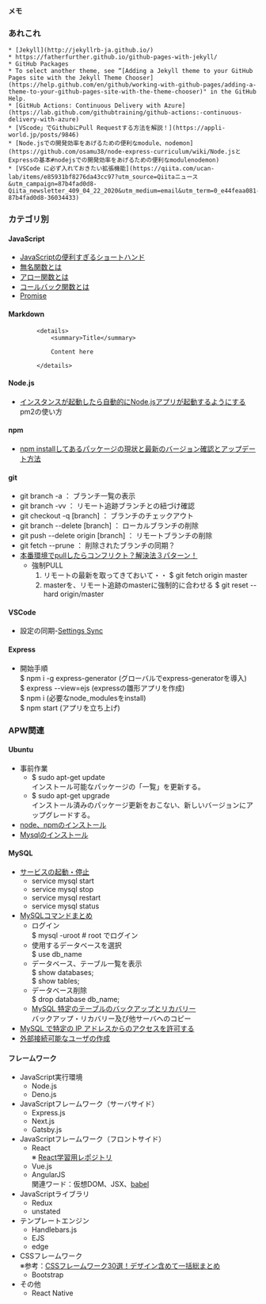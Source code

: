 **メモ**  
### あれこれ  

    * [Jekyll](http://jekyllrb-ja.github.io/)
    * https://fatherfurther.github.io/github-pages-with-jekyll/
    * GitHub Packages
    * To select another theme, see “[Adding a Jekyll theme to your GitHub Pages site with the Jekyll Theme Chooser](https://help.github.com/en/github/working-with-github-pages/adding-a-theme-to-your-github-pages-site-with-the-theme-chooser)" in the GitHub Help.  
    * [GitHub Actions: Continuous Delivery with Azure](https://lab.github.com/githubtraining/github-actions:-continuous-delivery-with-azure)  
    * [VScode」でGithubにPull Requestする方法を解説！](https://appli-world.jp/posts/9846)  
    * [Node.jsでの開発効率をあげるための便利なmodule、nodemon](https://github.com/osamu38/node-express-curriculum/wiki/Node.jsとExpressの基本#nodejsでの開発効率をあげるための便利なmodulenodemon)  
    * [VSCode に必ず入れておきたい拡張機能](https://qiita.com/ucan-lab/items/e85931bf8276da43cc97?utm_source=Qiitaニュース&utm_campaign=87b4fad0d8-Qiita_newsletter_409_04_22_2020&utm_medium=email&utm_term=0_e44feaa081-87b4fad0d8-36034433)

### カテゴリ別  
#### JavaScript  
  * [JavaScriptの便利すぎるショートハンド](https://www.webprofessional.jp/shorthand-javascript-techniques/)  
  * [無名関数とは](https://www.sejuku.net/blog/60321)  
  * [アロー関数とは](https://qiita.com/may88seiji/items/4a49c7c78b55d75d693b)  
  * [コールバック関数とは](https://sbfl.net/blog/2019/02/08/javascript-callback-func/)  
  * [Promise](https://sbfl.net/blog/2016/07/13/simplifying-async-code-with-promise-and-async-await/)  

#### Markdown  
            <details>
                <summary>Title</summary>

                Content here

            </details>  

#### Node.js  
  * [インスタンスが起動したら自動的にNode.jsアプリが起動するようにする](https://qiita.com/kuryus/items/fbdc373f23d3236ebb04)  
  pm2の使い方  
#### npm  
  * [npm installしてあるパッケージの現状と最新のバージョン確認とアップデート方法](https://olein-design.com/blog/update-npm-package-with-npm-check-updates)  

#### git  
  * git branch -a                     ： ブランチ一覧の表示  
  * git branch -vv                    ： リモート追跡ブランチとの紐づけ確認
  * git checkout -q [branch]          ： ブランチのチェックアウト  
  * git branch --delete [branch]      ： ローカルブランチの削除  
  * git push --delete origin [branch] ： リモートブランチの削除  
  * git fetch --prune                 ： 削除されたブランチの同期？
  * [本番環境でpullしたらコンフリクト？解決法３パターン！](https://qiita.com/15grmr/items/433ee3b47828aaad32a8)  
    * 強制PULL  
      1. リモートの最新を取ってきておいて・・
        $ git fetch origin master
      1. masterを、リモート追跡のmasterに強制的に合わせる
        $ git reset --hard origin/master

#### VSCode  
  * 設定の同期-[Settings Sync](https://marketplace.visualstudio.com/items?itemName=Shan.code-settings-sync)  
  

#### Express  
  * 開始手順  
    $ npm i -g express-generator (グローバルでexpress-generatorを導入)  
    $ express --view=ejs (expressの雛形アプリを作成)  
    $ npm i (必要なnode_modulesをinstall)  
    $ npm start (アプリを立ち上げ)  

### APW関連
#### Ubuntu  
  * 事前作業  
    * $ sudo apt-get update  
    インストール可能なパッケージの「一覧」を更新する。  
    * $ sudo apt-get upgrade  
    インストール済みのパッケージ更新をおこない、新しいバージョンにアップグレードする。
  * [node、npmのインストール](https://qiita.com/seibe/items/36cef7df85fe2cefa3ea)
  * [Mysqlのインストール](https://qiita.com/houtarou/items/a44ce783d09201fc28f5)  

#### MySQL  
  * [サービスの起動・停止](https://www.t3a.jp/blog/infrastructure/mysql-start-stop/#outline__1)  
    * service mysql start  
    * service mysql stop  
    * service mysql restart  
    * service mysql status  
  * [MySQLコマンドまとめ](https://qiita.com/merrill/items/967884c02e10bd8f32f5)  
    * ログイン  
      $ mysql -uroot # root でログイン  
    * 使用するデータベースを選択  
      $ use db_name  
    * データベース、テーブル一覧を表示  
      $ show databases;  
      $ show tables;  
    * データベース削除  
      $ drop database db_name;  
    * [MySQL 特定のテーブルのバックアップとリカバリー](https://www.kakiro-web.com/memo/mysql-database-backup-recovery-table.html)  
      バックアップ・リカバリー及び他サーバへのコピー  
  * [MySQL で特定の IP アドレスからのアクセスを許可する](https://qiita.com/u-dai/items/b360a337b5001778699e)  
  * [外部接続可能なユーザの作成](https://qiita.com/yoshiokaCB/items/df4ae185be7cbc4f03ac)

#### フレームワーク  
  * JavaScript実行環境  
    * Node.js  
    * Deno.js  
  * JavaScriptフレームワーク（サーバサイド）  
    * Express.js  
    * Next.js  
    * Gatsby.js  
  * JavaScriptフレームワーク（フロントサイド）  
    * React  
    ※ [React学習用レポジトリ](https://github.com/tsubasa/react-redux-study)  
    * Vue.js  
    * AngularJS  
    関連ワード：仮想DOM、JSX、[babel](https://qiita.com/tomokin966/items/7731a6337670f5de2342#%E5%85%A5%E5%8A%9B%E8%A3%9C%E5%AE%8C%E3%81%AE%E5%80%99%E8%A3%9C%E3%82%92%E5%87%BA%E3%81%99%E3%81%9F%E3%82%81%E3%81%AEctrl--space%E3%81%99%E3%82%89%E3%82%81%E3%82%93%E3%81%A9%E3%81%84)    
  * JavaScriptライブラリ  
    * Redux
    * unstated
  * テンプレートエンジン  
    * Handlebars.js  
    * EJS  
    * edge  
  * CSSフレームワーク  
    ※参考：[CSSフレームワーク30選！デザイン含めて一括総まとめ](https://eng-entrance.com/css-framework)
    * Bootstrap  
  * その他  
    * React Native
